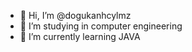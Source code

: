 - 👋 Hi, I’m @dogukanhcylmz
- 👀 I’m studying in computer engineering
- 🌱 I’m currently learning JAVA


<!---
dogukanhcylmz/dogukanhcylmz is a ✨ special ✨ repository because its `README.md` (this file) appears on your GitHub profile.
You can click the Preview link to take a look at your changes.
--->
